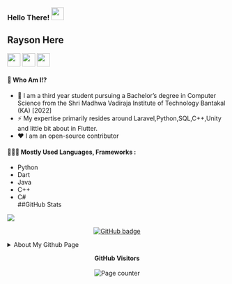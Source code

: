 ### Hello There!  <img src="https://github.com/TheDudeThatCode/TheDudeThatCode/blob/master/Assets/Hi.gif" width="29px">
## Rayson Here
<a href="https://www.linkedin.com/in/rayson-dsouza-9b312416b/"><img src="https://www.flaticon.com/svg/static/icons/svg/174/174857.svg" width="30" height="30"></a>
<a href="mailto:rayson789foru@gmail.com"><img src="https://www.flaticon.com/svg/static/icons/svg/646/646187.svg" width="30" height="30"></a>
<a href="https://www.facebook.com/rayson.dsouza.9"><img src="https://www.flaticon.com/svg/static/icons/svg/733/733547.svg" width="30" height="30"></a>
<br>

#### 🤔 Who Am I!?

- 🏫 I am a third year student pursuing a Bachelor’s degree in Computer Science from the Shri Madhwa Vadiraja Institute of Technology Bantakal (KA) [2022]
- ⚡️ My expertise primarily resides around Laravel,Python,SQL,C++,Unity and little bit about in Flutter.
- ♥️ I am an open-source contributor
 
#### 👨🏻‍💻 Mostly Used Languages, Frameworks :
- Python
- Dart
- Java
- C++
- C#<br>
##GitHub Stats
<img src="https://github-readme-stats.vercel.app/api?username=Rayson-LD&show_icons=true&title_color=03fc90&icon_color=03fc90&text_color=03fc90&bg_color=002b19">
<p align="center">
<a href="https://github.com/Rayson-LD?tab=followers">
    <img src="https://img.shields.io/github/followers/Rayson-LD?label=Followers&logo=GitHub&style=for-the-badge" alt="GitHub badge" />
  </a>  
 </p>
 


<details>
<summary>About My Github Page</summary>
<br>
    
![Metrics](https://metrics.lecoq.io/Rayson-LD?template=classic&activity=1&followup=1&languages=1&lines=1&people=1&activity.limit=5&activity.days=14&activity.filter=all&activity.visibility=all&activity.timestamps=false&languages.colors=github&languages.threshold=0%25&people.limit=28&people.size=28&people.types=followers%2C%20following&people.identicons=false&people.shuffle=false&config.timezone=Asia%2FCalcutta&config.twemoji=true)
    
</details>
 <p align="center">
  <b>GitHub Visitors</b>
  <br>
  <br>
  <img alt="Page counter" src="https://profile-counter.glitch.me/Rayson-LD/count.svg">
</p>
